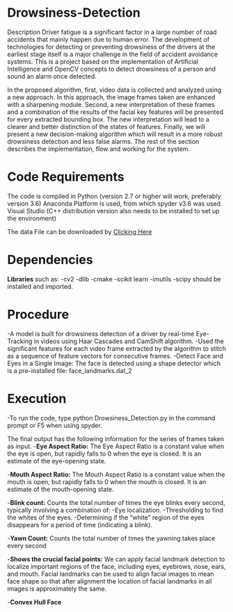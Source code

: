 # Drowsiness-Detection
Description
Driver fatigue is a significant factor in a large number of road accidents that mainly happen due to human error. The development of technologies for detecting or preventing drowsiness of the drivers at the earliest stage itself is a major challenge in the field of accident avoidance systems.
This is a project based on the implementation of Artificial Intelligence and OpenCV concepts to detect drowsiness of a person and sound an alarm once detected.

In the proposed algorithm, first, video data is collected and analyzed using a new approach. In this approach, the image frames taken are enhanced with a sharpening module. Second, a new interpretation of these frames and a combination of the results of the facial key features will be presented for every extracted bounding box. The new interpretation will lead to a clearer and better distinction of the states of features. Finally, we will present a new decision-making algorithm which will result in a more robust drowsiness detection and less false alarms. The rest of the section describes the implementation, flow and working for the system.


# Code Requirements

The code is compiled in Python (version 2.7 or higher will work, preferably version 3.6)
Anaconda Platform is used, from which spyder v3.6 was used.
Visual Studio (C++ distribution version also needs to be installed to set up the environment)

The data File can be downloaded by [Clicking Here](https://drive.google.com/file/d/1BcQTuIKpRG5IfV6QnDEsMHAYzsEt3bBk/view)

# Dependencies
**Libraries** such as: 
-cv2
-dlib
-cmake
-scikit learn
-imutils
-scipy
should be installed and imported.

# Procedure
-A model is built for drowsiness detection of a driver by real-time Eye-Tracking in videos using Haar Cascades and CamShift algorithm.
-Used the significant features for each video frame extracted by the algorithm to stitch as a sequence of feature vectors for consecutive frames.
-Detect Face and Eyes in a Single Image:
The face is detected using a shape detector which is a pre-installed file:
  	face_landmarks.dat_2


# Execution
-To run the code, type python Drowsiness_Detection.py in the command prompt or F5 when using spyder.

The final output has the following information for the series of frames taken as input.
-**Eye Aspect Ratio:** The Eye Aspect Ratio is a constant value when the eye is open, but rapidly falls to 0 when the eye is closed. It is an estimate of the eye-opening state.

-**Mouth Aspect Ratio:** The Mouth Aspect Ratio is a constant value when the mouth is open, but rapidly falls to 0 when the mouth is closed. It is an estimate of the mouth-opening state.

-**Blink count:** Counts the total number of times the eye blinks every second, typically involving a combination of:
  -Eye localization.
  -Thresholding to find the whites of the eyes.
  -Determining if the “white” region of the eyes disappears for a period of time (indicating a blink).
  
-**Yawn Count:** Counts the total number of times the yawning takes place every second

-**Shows the crucial facial points:** We can apply facial landmark detection to localize important regions of the face, including eyes, eyebrows, nose, ears, and mouth. Facial landmarks can be used to align facial images to mean face shape so that after alignment the location of facial landmarks in all images is approximately the same.

-**Convex Hull Face**
